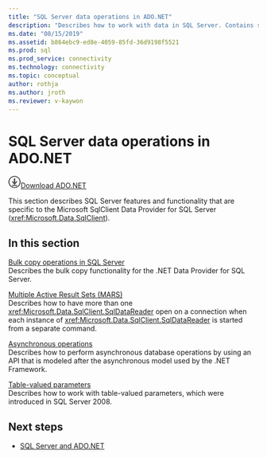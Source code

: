 ```yaml
---
title: "SQL Server data operations in ADO.NET"
description: "Describes how to work with data in SQL Server. Contains sections about bulk copy operations, MARS, asynchronous operations, and table-valued parameters."
ms.date: "08/15/2019"
ms.assetid: b864ebc9-ed8e-4059-85fd-36d9198f5521
ms.prod: sql
ms.prod_service: connectivity
ms.technology: connectivity
ms.topic: conceptual
author: rothja
ms.author: jroth
ms.reviewer: v-kaywon
---
```

# SQL Server data operations in ADO.NET

![Download-DownArrow-Circled](../../../ssdt/media/download.png)[Download ADO.NET](../../sql-connection-libraries.md#anchor-20-drivers-relational-access)

This section describes SQL Server features and functionality that are specific to the Microsoft SqlClient Data Provider for SQL Server (<xref:Microsoft.Data.SqlClient>).  
  
## In this section  
[Bulk copy operations in SQL Server](bulk-copy-operations-sql-server.md)  
Describes the bulk copy functionality for the .NET Data Provider for SQL Server.  
  
[Multiple Active Result Sets (MARS)](multiple-active-result-sets-mars.md)  
Describes how to have more than one <xref:Microsoft.Data.SqlClient.SqlDataReader> open on a connection when each instance of <xref:Microsoft.Data.SqlClient.SqlDataReader> is started from a separate command.  
  
[Asynchronous operations](asynchronous-operations.md)  
Describes how to perform asynchronous database operations by using an API that is modeled after the asynchronous model used by the .NET Framework.  
  
[Table-valued parameters](table-valued-parameters.md)  
Describes how to work with table-valued parameters, which were introduced in SQL Server 2008.  
  
## Next steps
- [SQL Server and ADO.NET](index.md)
